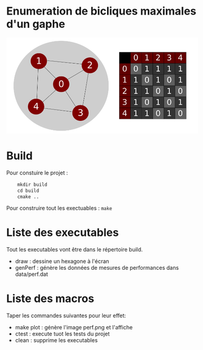 # Enumeration de bicliques maximales d'un gaphe

![adjacencyMatrix](adjacencyMatrix.png "Matrice d'Adjacence")

# Build
Pour constuire le projet :  
```
    mkdir build  
    cd build  
    cmake ..  
```
Pour construire tout les exectuables : `make`  

# Liste des executables
Tout les executables vont être dans le répertoire build.  
* draw    : dessine un hexagone à l'écran  
* genPerf : génère les données de mesures de performances dans data/perf.dat   

# Liste des macros
Taper les commandes suivantes pour leur effet:  
* make plot : génère l'image perf.png et l'affiche  
* ctest     : execute tuot les tests du projet  
* clean     : supprime les executables  
